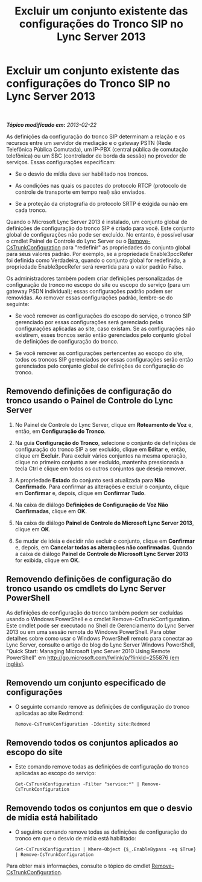 ﻿---
title: Excluir um conjunto existente das configurações do Tronco SIP no Lync Server 2013
TOCTitle: Excluir um conjunto existente das configurações do Tronco SIP no Lync Server 2013
ms:assetid: 3b25f14d-884b-42dd-a866-460d276d3e43
ms:mtpsurl: https://technet.microsoft.com/pt-br/library/JJ688024(v=OCS.15)
ms:contentKeyID: 49886179
ms.date: 05/19/2016
mtps_version: v=OCS.15
ms.translationtype: HT
---

# Excluir um conjunto existente das configurações do Tronco SIP no Lync Server 2013

 

_**Tópico modificado em:** 2013-02-22_

As definições da configuração do tronco SIP determinam a relação e os recursos entre um servidor de mediação e o gateway PSTN (Rede Telefônica Pública Comutada), um IP-PBX (central pública de comutação telefônica) ou um SBC (controlador de borda da sessão) no provedor de serviços. Essas configurações especificam:

  - Se o desvio de mídia deve ser habilitado nos troncos.

  - As condições nas quais os pacotes do protocolo RTCP (protocolo de controle de transporte em tempo real) são enviados.

  - Se a proteção da criptografia do protocolo SRTP é exigida ou não em cada tronco.

Quando o Microsoft Lync Server 2013 é instalado, um conjunto global de definições de configuração do tronco SIP é criado para você. Este conjunto global de configurações não pode ser excluído. No entanto, é possível usar o cmdlet Painel de Controle do Lync Server ou o [Remove-CsTrunkConfiguration](remove-cstrunkconfiguration.md) para "redefinir" as propriedades do conjunto global para seus valores padrão. Por exemplo, se a propriedade Enable3pccRefer foi definida como Verdadeira, quando o conjunto global for redefinido, a propriedade Enable3pccRefer será revertida para o valor padrão Falso.

Os administradores também podem criar definições personalizadas de configuração de tronco no escopo do site ou escopo do serviço (para um gateway PSDN individual); essas configurações padrão podem ser removidas. Ao remover essas configurações padrão, lembre-se do seguinte:

  - Se você remover as configurações do escopo do serviço, o tronco SIP gerenciado por essas configurações será gerenciado pelas configurações aplicadas ao site, caso existam. Se as configurações não existirem, esses troncos serão então gerenciados pelo conjunto global de definições de configuração do tronco.

  - Se você remover as configurações pertencentes ao escopo do site, todos os troncos SIP gerenciados por essas configurações serão então gerenciados pelo conjunto global de definições de configuração do tronco.

## Removendo definições de configuração do tronco usando o Painel de Controle do Lync Server

1.  No Painel de Controle do Lync Server, clique em **Roteamento de Voz** e, então, em **Configuração do Tronco**.

2.  Na guia **Configuração do Tronco**, selecione o conjunto de definições de configuração do tronco SIP a ser excluído, clique em **Editar** e, então, clique em **Excluir**. Para excluir vários conjuntos na mesma operação, clique no primeiro conjunto a ser excluído, mantenha pressionada a tecla Ctrl e clique em todos os outros conjuntos que deseja remover.

3.  A propriedade **Estado** do conjunto será atualizada para **Não Confirmado**. Para confirmar as alterações e excluir o conjunto, clique em **Confirmar** e, depois, clique em **Confirmar Tudo**.

4.  Na caixa de diálogo **Definições de Configuração de Voz Não Confirmadas**, clique em **OK**.

5.  Na caixa de diálogo **Painel de Controle do Microsoft Lync Server 2013**, clique em **OK**.

6.  Se mudar de ideia e decidir não excluir o conjunto, clique em **Confirmar** e, depois, em **Cancelar todas as alterações não confirmadas**. Quando a caixa de diálogo **Painel de Controle do Microsoft Lync Server 2013** for exibida, clique em **OK**.

## Removendo definições de configuração do tronco usando os cmdlets do Lync Server PowerShell

As definições de configuração do tronco também podem ser excluídas usando o Windows PowerShell e o cmdlet Remove-CsTrunkConfiguration. Este cmdlet pode ser executado no Shell de Gerenciamento do Lync Server 2013 ou em uma sessão remota do Windows PowerShell. Para obter detalhes sobre como usar o Windows PowerShell remoto para conectar ao Lync Server, consulte o artigo de blog do Lync Server Windows PowerShell, "Quick Start: Managing Microsoft Lync Server 2010 Using Remote PowerShell" em [http://go.microsoft.com/fwlink/p/?linkId=255876 (em inglês)](http://go.microsoft.com/fwlink/p/?linkid=255876).

## Removendo um conjunto especificado de configurações

  - O seguinte comando remove as definições de configuração do tronco aplicadas ao site Redmond:
    
        Remove-CsTrunkConfiguration -Identity site:Redmond

## Removendo todos os conjuntos aplicados ao escopo do site

  - Este comando remove todas as definições de configuração do tronco aplicadas ao escopo do serviço:
    
        Get-CsTrunkConfiguration -Filter "service:*" | Remove-CsTrunkConfiguration

## Removendo todos os conjuntos em que o desvio de mídia está habilitado

  - O seguinte comando remove todas as definições de configuração do tronco em que o desvio de mídia está habilitado:
    
        Get-CsTrunkConfiguration | Where-Object {$_.EnableBypass -eq $True} | Remove-CsTrunkConfiguration

Para obter mais informações, consulte o tópico do cmdlet [Remove-CsTrunkConfiguration](remove-cstrunkconfiguration.md).

